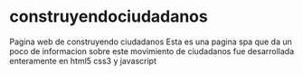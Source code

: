 # construyendociudadanos
Pagina web de construyendo ciudadanos
Esta es una pagina spa que da un poco de informacion sobre este movimiento de ciudadanos
fue desarrollada enteramente en html5 css3 y javascript
